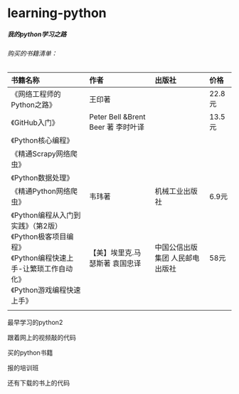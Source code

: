 # learning-python

##### 我的python学习之路

###### 购买的书籍清单：

| 书籍名称                                                     | 作者                               | 出版社                          | 价格   |
| :----------------------------------------------------------- | :--------------------------------- | :------------------------------ | :----- |
| 《网络工程师的Python之路》                                   | 王印著                             |                                 | 22.8元 |
| 《GitHub入门》                                               | Peter Bell &Brent Beer 著 李时叶译 |                                 | 13.5元 |
| 《Python核心编程》                                           |                                    |                                 |        |
| 《精通Scrapy网络爬虫》                                       |                                    |                                 |        |
| 《Python数据处理》                                           |                                    |                                 |        |
| 《精通Python网络爬虫》                                       | 韦玮著                             | 机械工业出版社                  | 6.9元  |
| 《Python编程从入门到实践》（第2版）<br />《Python极客项目编程》<br />《Python编程快速上手-让繁琐工作自动化》<br />《Python游戏编程快速上手》 | 【美】埃里克.马瑟斯著 袁国忠译     | 中国公信出版集团 人民邮电出版社 | 58元   |
|                                                              |                                    |                                 |        |

最早学习的python2

跟着网上的视频敲的代码

买的python书籍

报的培训班

还有下载的书上的代码
